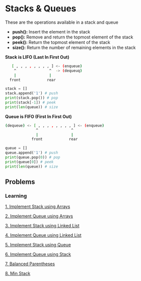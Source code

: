 # Stacks & Queues

These are the operations available in a stack and queue

- **push():** Insert the element in the stack
- **pop():** Remove and return the topmost element of the stack
- **peek():** Return the topmost element of the stack
- **size():** Return the number of remaining elements in the stack

**Stack is LIFO (Last In First Out)**

```sh
   [ , , , , , , , , ] <- (enqueue)
    ^               ^  -> (dequeuq)
    |               |
  front            rear

```

```py
stack = []
stack.append('1') # push
print(stack.pop()) # pop
print(stack[-1]) # peek
print(len(queue)) # size
```

**Queue is FIFO (First In First Out)**

```sh
(dequeue) <- [ , , , , , , , , ] <- (enqueue)
              ^               ^
              |               |
            front            rear

```

```py
queue = []
queue.append('1') # push
print(queue.pop(0)) # pop
print(queue[0]) # peek
print(len(queue)) # size
```

## Problems

### Learning

[1. Implement Stack using Arrays](1-implement-stack-using-arrays.md)

[2. Implement Queue using Arrays](1-implement-queue-using-arrays.md)

[3. Implement Stack using Linked List](3-implement-stack-using-linked-list.md)

[4. Implement Queue using Linked List](4-implement-queue-using-linked-list.md)

[5. Implement Stack using Queue](5-implement-stack-using-queue.md)

[6. Implement Queue using Stack](6-implement-queue-using-stack.md)

[7. Balanced Parentheses](7-balanced-parentheses.md)

[8. Min Stack](8-min-stack.md)
